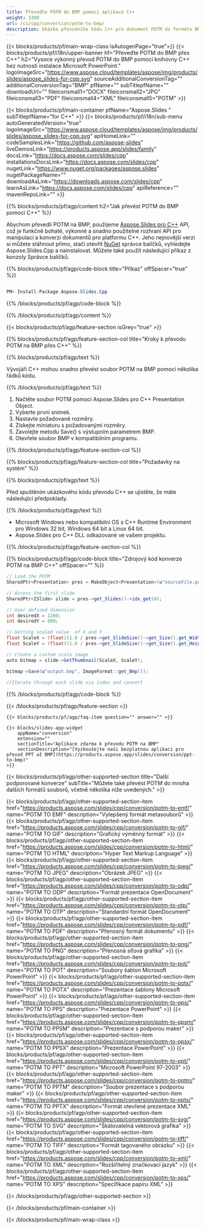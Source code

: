 ```yaml
---
title: Převeďte POTM do BMP pomocí aplikace C++
weight: 3300
url: /cs/cpp/conversion/potm-to-bmp/ 
description: Ukázka převodního kódu C++ pro dokument POTM do formátu BMP. Použijte ukázkový kód pro dávkovou konverzi POTM na BMP v jakékoli aplikaci C++.
---
```


{{< blocks/products/pf/main-wrap-class isAutogenPage="true">}}
{{< blocks/products/pf/i18n/upper-banner h1="Převeďte POTM do BMP přes C++" h2="Vysoce výkonný převod POTM do BMP pomocí knihovny C++ bez nutnosti instalace Microsoft PowerPoint." logoImageSrc="https://www.aspose.cloud/templates/aspose/img/products/slides/aspose_slides-for-cpp.svg" sourceAdditionalConversionTag="" additionalConversionTag="BMP" pfName="" subTitlepfName="" downloadUrl="" fileiconsmall1="DOCX" fileiconsmall2="JPG" fileiconsmall3="PDF" fileiconsmall4="XML" fileiconsmall5="POTM" >}}

{{< blocks/products/pf/main-container pfName="Aspose.Slides " subTitlepfName="for C++" >}}
{{< blocks/products/pf/i18n/sub-menu autoGeneratedVersion="true" logoImageSrc="https://www.aspose.cloud/templates/aspose/img/products/slides/aspose_slides-for-cpp.svg" apiHomeLink="" codeSamplesLink="https://github.com/aspose-slides" liveDemosLink="https://products.aspose.app/slides/family" docsLink="https://docs.aspose.com/slides/cpp" installationsDocsLink="https://docs.aspose.com/slides/cpp" nugetLink="https://www.nuget.org/packages/aspose.slides" nugetPackageName="" downloadAsLink="https://downloads.aspose.com/slides/cpp" learnAsLink="https://docs.aspose.com/slides/cpp" apiReference="" mavenRepoLink="" >}}

{{% blocks/products/pf/agp/content h2="Jak převést POTM do BMP pomocí C++" %}}

 Abychom převedli POTM na BMP, použijeme
 [Aspose.Slides pro C++](https://products.aspose.com/slides/cpp/)
 API, což je funkčně bohaté, výkonné a snadno použitelné rozhraní API pro manipulaci a konverzi dokumentů pro platformu C++. Jeho nejnovější verzi si můžete stáhnout přímo, stačí otevřít
 [NuGet](https://www.nuget.org/packages/aspose.slides)
 správce balíčků, vyhledejte
 Aspose.Slides.Cpp
 a nainstalovat. Můžete také použít následující příkaz z konzoly Správce balíčků.

{{% blocks/products/pf/agp/code-block title="Příkaz" offSpacer="true" %}}

```cs

PM> Install-Package Aspose.Slides.Cpp

```

{{% /blocks/products/pf/agp/code-block %}}

{{% /blocks/products/pf/agp/content %}}

{{< blocks/products/pf/agp/feature-section isGrey="true" >}}

{{% blocks/products/pf/agp/feature-section-col title="Kroky k převodu POTM na BMP přes C++" %}}

{{% blocks/products/pf/agp/text %}}

 Vývojáři C++ mohou snadno převést soubor POTM na BMP pomocí několika řádků kódu.

{{% /blocks/products/pf/agp/text %}}

1. Načtěte soubor POTM pomocí Aspose.Slides pro C++ Presentation Object.
1. Vyberte první snímek.
1. Nastavte požadované rozměry.
1. Získejte miniaturu s požadovanými rozměry.
1. Zavolejte metodu Save() s výstupním parametrem BMP.
1. Otevřete soubor BMP v kompatibilním programu.

{{% /blocks/products/pf/agp/feature-section-col %}}

{{% blocks/products/pf/agp/feature-section-col title="Požadavky na systém" %}}

{{% blocks/products/pf/agp/text %}}

 Před spuštěním ukázkového kódu převodu C++ se ujistěte, že máte následující předpoklady.

{{% /blocks/products/pf/agp/text %}}

- Microsoft Windows nebo kompatibilní OS s C++ Runtime Environment pro Windows 32 bit, Windows 64 bit a Linux 64 bit.
- Aspose.Slides pro C++ DLL odkazované ve vašem projektu.

{{% /blocks/products/pf/agp/feature-section-col %}}

{{% blocks/products/pf/agp/code-block title="Zdrojový kód konverze POTM na BMP C++" offSpacer="" %}}

```cs
// Load the POTM
SharedPtr<Presentation> pres = MakeObject<Presentation>(u"sourceFile.potm");

// Access the first slide
SharedPtr<ISlide> slide = pres->get_Slides()->idx_get(0);

// User defined dimension
int desiredX = 1200;
int desiredY = 800;

// Getting scaled value  of X and Y
float ScaleX = (float)(1.0 / pres->get_SlideSize()->get_Size().get_Width()) * desiredX;
float ScaleY = (float)(1.0 / pres->get_SlideSize()->get_Size().get_Height()) * desiredY;

// Create a custom scale image
auto bitmap = slide->GetThumbnail(ScaleX, ScaleY);

bitmap->Save(u"output.bmp", ImageFormat::get_Bmp());
	
//Iterate through each slide via index and convert

```

{{% /blocks/products/pf/agp/code-block %}}

{{< /blocks/products/pf/agp/feature-section >}}

    {{< blocks/products/pf/agp/faq-item question="" answer="" >}}
 

<!-- aboutfile Starts -->

<!-- aboutfile Ends -->

    {{< blocks/slides-app-widget 
        appName="conversion"
        extension=""
        sectionTitle="Aplikace zdarma k převodu POTM na BMP" 
        sectionDescription="[Vyzkoušejte naši bezplatnou aplikaci pro převod PPT až BMP](https://products.aspose.app/slides/conversion/ppt-to-bmp)" 
    >}}
    
{{< blocks/products/pf/agp/other-supported-section title="Další podporované konverze" subTitle="Můžete také převést POTM do mnoha dalších formátů souborů, včetně několika níže uvedených." >}}

{{< blocks/products/pf/agp/other-supported-section-item href="https://products.aspose.com/slides/cpp/conversion/potm-to-emf/" name="POTM TO EMF" description="Vylepšený formát metasouborů" >}}
{{< blocks/products/pf/agp/other-supported-section-item href="https://products.aspose.com/slides/cpp/conversion/potm-to-gif/" name="POTM TO GIF" description="Grafický výměnný formát" >}}
{{< blocks/products/pf/agp/other-supported-section-item href="https://products.aspose.com/slides/cpp/conversion/potm-to-html/" name="POTM TO HTML" description="Hyper Text Markup Language" >}}
{{< blocks/products/pf/agp/other-supported-section-item href="https://products.aspose.com/slides/cpp/conversion/potm-to-jpeg/" name="POTM TO JPEG" description="Obrázek JPEG" >}}
{{< blocks/products/pf/agp/other-supported-section-item href="https://products.aspose.com/slides/cpp/conversion/potm-to-odp/" name="POTM TO ODP" description="Formát prezentace OpenDocument" >}}
{{< blocks/products/pf/agp/other-supported-section-item href="https://products.aspose.com/slides/cpp/conversion/potm-to-otp/" name="POTM TO OTP" description="Standardní formát OpenDocument" >}}
{{< blocks/products/pf/agp/other-supported-section-item href="https://products.aspose.com/slides/cpp/conversion/potm-to-pdf/" name="POTM TO PDF" description="Přenosný formát dokumentu" >}}
{{< blocks/products/pf/agp/other-supported-section-item href="https://products.aspose.com/slides/cpp/conversion/potm-to-png/" name="POTM TO PNG" description="Přenosná síťová grafika" >}}
{{< blocks/products/pf/agp/other-supported-section-item href="https://products.aspose.com/slides/cpp/conversion/potm-to-pot/" name="POTM TO POT" description="Soubory šablon Microsoft PowerPoint" >}}
{{< blocks/products/pf/agp/other-supported-section-item href="https://products.aspose.com/slides/cpp/conversion/potm-to-potx/" name="POTM TO POTX" description="Prezentace šablony Microsoft PowerPoint" >}}
{{< blocks/products/pf/agp/other-supported-section-item href="https://products.aspose.com/slides/cpp/conversion/potm-to-pps/" name="POTM TO PPS" description="Prezentace PowerPoint" >}}
{{< blocks/products/pf/agp/other-supported-section-item href="https://products.aspose.com/slides/cpp/conversion/potm-to-ppsm/" name="POTM TO PPSM" description="Prezentace s podporou maker" >}}
{{< blocks/products/pf/agp/other-supported-section-item href="https://products.aspose.com/slides/cpp/conversion/potm-to-ppsx/" name="POTM TO PPSX" description="Prezentace PowerPoint" >}}
{{< blocks/products/pf/agp/other-supported-section-item href="https://products.aspose.com/slides/cpp/conversion/potm-to-ppt/" name="POTM TO PPT" description="Microsoft PowerPoint 97-2003" >}}
{{< blocks/products/pf/agp/other-supported-section-item href="https://products.aspose.com/slides/cpp/conversion/potm-to-pptm/" name="POTM TO PPTM" description="Soubor prezentace s podporou maker" >}}
{{< blocks/products/pf/agp/other-supported-section-item href="https://products.aspose.com/slides/cpp/conversion/potm-to-pptx/" name="POTM TO PPTX" description="Formát otevřené prezentace XML" >}}
{{< blocks/products/pf/agp/other-supported-section-item href="https://products.aspose.com/slides/cpp/conversion/potm-to-svg/" name="POTM TO SVG" description="Škálovatelná vektorová grafika" >}}
{{< blocks/products/pf/agp/other-supported-section-item href="https://products.aspose.com/slides/cpp/conversion/potm-to-tiff/" name="POTM TO TIFF" description="Formát tagovaného obrázku" >}}
{{< blocks/products/pf/agp/other-supported-section-item href="https://products.aspose.com/slides/cpp/conversion/potm-to-xml/" name="POTM TO XML" description="Rozšiřitelný značkovací jazyk" >}}
{{< blocks/products/pf/agp/other-supported-section-item href="https://products.aspose.com/slides/cpp/conversion/potm-to-xps/" name="POTM TO XPS" description="Specifikace papíru XML" >}}

{{< /blocks/products/pf/agp/other-supported-section >}}

{{< /blocks/products/pf/main-container >}}
    
{{< /blocks/products/pf/main-wrap-class >}}